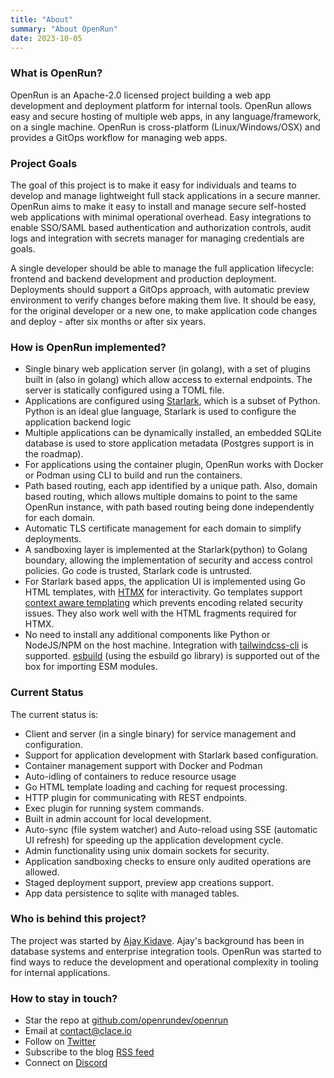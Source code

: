 ```yaml
---
title: "About"
summary: "About OpenRun"
date: 2023-10-05
---
```


### What is OpenRun?

OpenRun is an Apache-2.0 licensed project building a web app development and deployment platform for internal tools. OpenRun allows easy and secure hosting of multiple web apps, in any language/framework, on a single machine. OpenRun is cross-platform (Linux/Windows/OSX) and provides a GitOps workflow for managing web apps.

### Project Goals

The goal of this project is to make it easy for individuals and teams to develop and manage lightweight full stack applications in a secure manner. OpenRun aims to make it easy to install and manage secure self-hosted web applications with minimal operational overhead. Easy integrations to enable SSO/SAML based authentication and authorization controls, audit logs and integration with secrets manager for managing credentials are goals.

A single developer should be able to manage the full application lifecycle: frontend and backend development and production deployment. Deployments should support a GitOps approach, with automatic preview environment to verify changes before making them live. It should be easy, for the original developer or a new one, to make application code changes and deploy - after six months or after six years.


### How is OpenRun implemented?

- Single binary web application server (in golang), with a set of plugins built in (also in golang) which allow access to external endpoints. The server is statically configured using a TOML file.
- Applications are configured using [Starlark](https://github.com/google/starlark-go), which is a subset of Python. Python is an ideal glue language, Starlark is used to configure the application backend logic
- Multiple applications can be dynamically installed, an embedded SQLite database is used to store application metadata (Postgres support is in the roadmap).
- For applications using the container plugin, OpenRun works with Docker or Podman using CLI to build and run the containers.
- Path based routing, each app identified by a unique path. Also, domain based routing, which allows multiple domains to point to the same OpenRun instance, with path based routing being done independently for each domain.
- Automatic TLS certificate management for each domain to simplify deployments.
- A sandboxing layer is implemented at the Starlark(python) to Golang boundary, allowing the implementation of security and access control policies. Go code is trusted, Starlark code is untrusted.
- For Starlark based apps, the application UI is implemented using Go HTML templates, with [HTMX](https://htmx.org/) for interactivity. Go templates support [context aware templating](https://pkg.go.dev/html/template#hdr-Contexts) which prevents encoding related security issues. They also work well with the HTML fragments required for HTMX.
- No need to install any additional components like Python or NodeJS/NPM on the host machine. Integration with [tailwindcss-cli](https://tailwindcss.com/blog/standalone-cli) is supported. [esbuild](https://esbuild.github.io/) (using the esbuild go library) is supported out of the box for importing ESM modules.

### Current Status

The current status is:

- Client and server (in a single binary) for service management and configuration.
- Support for application development with Starlark based configuration.
- Container management support with Docker and Podman
- Auto-idling of containers to reduce resource usage
- Go HTML template loading and caching for request processing.
- HTTP plugin for communicating with REST endpoints.
- Exec plugin for running system commands.
- Built in admin account for local development.
- Auto-sync (file system watcher) and Auto-reload using SSE (automatic UI refresh) for speeding up the application development cycle.
- Admin functionality using unix domain sockets for security.
- Application sandboxing checks to ensure only audited operations are allowed.
- Staged deployment support, preview app creations support.
- App data persistence to sqlite with managed tables.

### Who is behind this project?

The project was started by [Ajay Kidave](https://www.linkedin.com/in/ajayvk/). Ajay's background has been in database systems and enterprise integration tools. OpenRun was started to find ways to reduce the development and operational complexity in tooling for internal applications.

### How to stay in touch?

- Star the repo at [github.com/openrundev/openrun](https://github.com/openrundev/openrun)
- Email at [contact@clace.io](mailto:contact@clace.io)
- Follow on [Twitter](https://twitter.com/akclace)
- Subscribe to the blog [RSS feed](https://openrun.dev/blog/index.xml)
- Connect on [Discord](https://discord.gg/t2P8pJFsd7)
